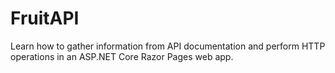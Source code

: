 # FruitAPI
Learn how to gather information from API documentation and perform HTTP operations in an ASP.NET Core Razor Pages web app.
